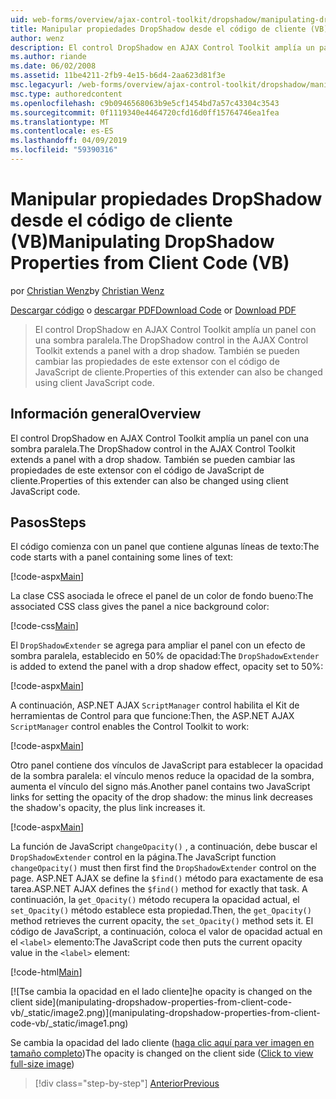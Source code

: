 ```yaml
---
uid: web-forms/overview/ajax-control-toolkit/dropshadow/manipulating-dropshadow-properties-from-client-code-vb
title: Manipular propiedades DropShadow desde el código de cliente (VB) | Microsoft Docs
author: wenz
description: El control DropShadow en AJAX Control Toolkit amplía un panel con una sombra paralela. También se pueden cambiar las propiedades de este extensor mediante JavaScript de cliente...
ms.author: riande
ms.date: 06/02/2008
ms.assetid: 11be4211-2fb9-4e15-b6d4-2aa623d81f3e
msc.legacyurl: /web-forms/overview/ajax-control-toolkit/dropshadow/manipulating-dropshadow-properties-from-client-code-vb
msc.type: authoredcontent
ms.openlocfilehash: c9b0946568063b9e5cf1454bd7a57c43304c3543
ms.sourcegitcommit: 0f1119340e4464720cfd16d0ff15764746ea1fea
ms.translationtype: MT
ms.contentlocale: es-ES
ms.lasthandoff: 04/09/2019
ms.locfileid: "59390316"
---
```

# <a name="manipulating-dropshadow-properties-from-client-code-vb"></a><span data-ttu-id="1d6ba-104">Manipular propiedades DropShadow desde el código de cliente (VB)</span><span class="sxs-lookup"><span data-stu-id="1d6ba-104">Manipulating DropShadow Properties from Client Code (VB)</span></span>

<span data-ttu-id="1d6ba-105">por [Christian Wenz](https://github.com/wenz)</span><span class="sxs-lookup"><span data-stu-id="1d6ba-105">by [Christian Wenz](https://github.com/wenz)</span></span>

<span data-ttu-id="1d6ba-106">[Descargar código](http://download.microsoft.com/download/5/1/6/51652a81-500b-4f6b-88d3-617103e7941e/DropShadow2.vb.zip) o [descargar PDF](http://download.microsoft.com/download/b/6/a/b6ae89ee-df69-4c87-9bfb-ad1eb2b23373/dropshadow2VB.pdf)</span><span class="sxs-lookup"><span data-stu-id="1d6ba-106">[Download Code](http://download.microsoft.com/download/5/1/6/51652a81-500b-4f6b-88d3-617103e7941e/DropShadow2.vb.zip) or [Download PDF](http://download.microsoft.com/download/b/6/a/b6ae89ee-df69-4c87-9bfb-ad1eb2b23373/dropshadow2VB.pdf)</span></span>

> <span data-ttu-id="1d6ba-107">El control DropShadow en AJAX Control Toolkit amplía un panel con una sombra paralela.</span><span class="sxs-lookup"><span data-stu-id="1d6ba-107">The DropShadow control in the AJAX Control Toolkit extends a panel with a drop shadow.</span></span> <span data-ttu-id="1d6ba-108">También se pueden cambiar las propiedades de este extensor con el código de JavaScript de cliente.</span><span class="sxs-lookup"><span data-stu-id="1d6ba-108">Properties of this extender can also be changed using client JavaScript code.</span></span>


## <a name="overview"></a><span data-ttu-id="1d6ba-109">Información general</span><span class="sxs-lookup"><span data-stu-id="1d6ba-109">Overview</span></span>

<span data-ttu-id="1d6ba-110">El control DropShadow en AJAX Control Toolkit amplía un panel con una sombra paralela.</span><span class="sxs-lookup"><span data-stu-id="1d6ba-110">The DropShadow control in the AJAX Control Toolkit extends a panel with a drop shadow.</span></span> <span data-ttu-id="1d6ba-111">También se pueden cambiar las propiedades de este extensor con el código de JavaScript de cliente.</span><span class="sxs-lookup"><span data-stu-id="1d6ba-111">Properties of this extender can also be changed using client JavaScript code.</span></span>

## <a name="steps"></a><span data-ttu-id="1d6ba-112">Pasos</span><span class="sxs-lookup"><span data-stu-id="1d6ba-112">Steps</span></span>

<span data-ttu-id="1d6ba-113">El código comienza con un panel que contiene algunas líneas de texto:</span><span class="sxs-lookup"><span data-stu-id="1d6ba-113">The code starts with a panel containing some lines of text:</span></span>

[!code-aspx[Main](manipulating-dropshadow-properties-from-client-code-vb/samples/sample1.aspx)]

<span data-ttu-id="1d6ba-114">La clase CSS asociada le ofrece el panel de un color de fondo bueno:</span><span class="sxs-lookup"><span data-stu-id="1d6ba-114">The associated CSS class gives the panel a nice background color:</span></span>

[!code-css[Main](manipulating-dropshadow-properties-from-client-code-vb/samples/sample2.css)]

<span data-ttu-id="1d6ba-115">El `DropShadowExtender` se agrega para ampliar el panel con un efecto de sombra paralela, establecido en 50% de opacidad:</span><span class="sxs-lookup"><span data-stu-id="1d6ba-115">The `DropShadowExtender` is added to extend the panel with a drop shadow effect, opacity set to 50%:</span></span>

[!code-aspx[Main](manipulating-dropshadow-properties-from-client-code-vb/samples/sample3.aspx)]

<span data-ttu-id="1d6ba-116">A continuación, ASP.NET AJAX `ScriptManager` control habilita el Kit de herramientas de Control para que funcione:</span><span class="sxs-lookup"><span data-stu-id="1d6ba-116">Then, the ASP.NET AJAX `ScriptManager` control enables the Control Toolkit to work:</span></span>

[!code-aspx[Main](manipulating-dropshadow-properties-from-client-code-vb/samples/sample4.aspx)]

<span data-ttu-id="1d6ba-117">Otro panel contiene dos vínculos de JavaScript para establecer la opacidad de la sombra paralela: el vínculo menos reduce la opacidad de la sombra, aumenta el vínculo del signo más.</span><span class="sxs-lookup"><span data-stu-id="1d6ba-117">Another panel contains two JavaScript links for setting the opacity of the drop shadow: the minus link decreases the shadow's opacity, the plus link increases it.</span></span>

[!code-aspx[Main](manipulating-dropshadow-properties-from-client-code-vb/samples/sample5.aspx)]

<span data-ttu-id="1d6ba-118">La función de JavaScript `changeOpacity()` , a continuación, debe buscar el `DropShadowExtender` control en la página.</span><span class="sxs-lookup"><span data-stu-id="1d6ba-118">The JavaScript function `changeOpacity()` must then first find the `DropShadowExtender` control on the page.</span></span> <span data-ttu-id="1d6ba-119">ASP.NET AJAX se define la `$find()` método para exactamente de esa tarea.</span><span class="sxs-lookup"><span data-stu-id="1d6ba-119">ASP.NET AJAX defines the `$find()` method for exactly that task.</span></span> <span data-ttu-id="1d6ba-120">A continuación, la `get_Opacity()` método recupera la opacidad actual, el `set_Opacity()` método establece esta propiedad.</span><span class="sxs-lookup"><span data-stu-id="1d6ba-120">Then, the `get_Opacity()` method retrieves the current opacity, the `set_Opacity()` method sets it.</span></span> <span data-ttu-id="1d6ba-121">El código de JavaScript, a continuación, coloca el valor de opacidad actual en el `<label>` elemento:</span><span class="sxs-lookup"><span data-stu-id="1d6ba-121">The JavaScript code then puts the current opacity value in the `<label>` element:</span></span>

[!code-html[Main](manipulating-dropshadow-properties-from-client-code-vb/samples/sample6.html)]


[![T<span data-ttu-id="1d6ba-122">se cambia la opacidad en el lado cliente]</span><span class="sxs-lookup"><span data-stu-id="1d6ba-122">he opacity is changed on the client side]</span></span>(manipulating-dropshadow-properties-from-client-code-vb/_static/image2.png)](manipulating-dropshadow-properties-from-client-code-vb/_static/image1.png)

<span data-ttu-id="1d6ba-123">Se cambia la opacidad del lado cliente ([haga clic aquí para ver imagen en tamaño completo](manipulating-dropshadow-properties-from-client-code-vb/_static/image3.png))</span><span class="sxs-lookup"><span data-stu-id="1d6ba-123">The opacity is changed on the client side ([Click to view full-size image](manipulating-dropshadow-properties-from-client-code-vb/_static/image3.png))</span></span>

> [!div class="step-by-step"]
> [<span data-ttu-id="1d6ba-124">Anterior</span><span class="sxs-lookup"><span data-stu-id="1d6ba-124">Previous</span></span>](adjusting-the-z-index-of-a-dropshadow-vb.md)
